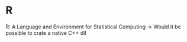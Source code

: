 # R
R: A Language and Environment for Statistical Computing -> Would it be possible to crate a native C++ dll
